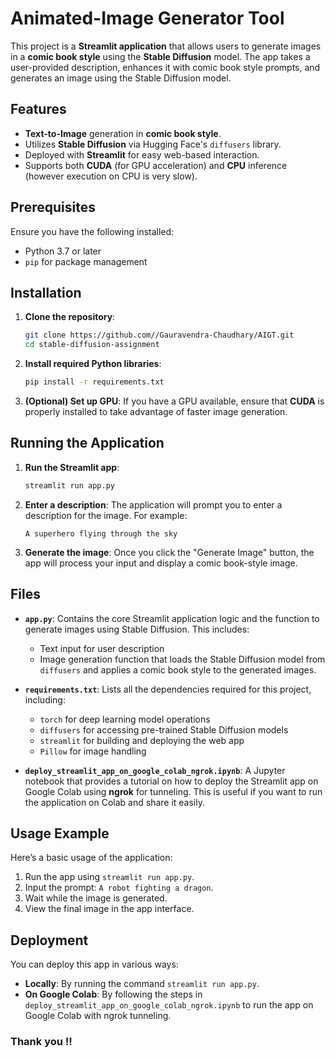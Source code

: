 # Animated-Image Generator Tool

This project is a **Streamlit application** that allows users to generate images in a **comic book style** using the **Stable Diffusion** model. The app takes a user-provided description, enhances it with comic book style prompts, and generates an image using the Stable Diffusion model.

## Features
- **Text-to-Image** generation in **comic book style**.
- Utilizes **Stable Diffusion** via Hugging Face's `diffusers` library.
- Deployed with **Streamlit** for easy web-based interaction.
- Supports both **CUDA** (for GPU acceleration) and **CPU** inference (however execution on CPU is very slow).
  
## Prerequisites

Ensure you have the following installed:
- Python 3.7 or later
- `pip` for package management

## Installation

1. **Clone the repository**:
    ```bash
    git clone https://github.com//Gauravendra-Chaudhary/AIGT.git
    cd stable-diffusion-assignment
    ```

2. **Install required Python libraries**:
    ```bash
    pip install -r requirements.txt
    ```

3. **(Optional) Set up GPU**: 
   If you have a GPU available, ensure that **CUDA** is properly installed to take advantage of faster image generation.

## Running the Application

1. **Run the Streamlit app**:
    ```bash
    streamlit run app.py
    ```

2. **Enter a description**: The application will prompt you to enter a description for the image. For example:
    ```
    A superhero flying through the sky
    ```

3. **Generate the image**: Once you click the "Generate Image" button, the app will process your input and display a comic book-style image.

## Files

- **`app.py`**: Contains the core Streamlit application logic and the function to generate images using Stable Diffusion. This includes:
    - Text input for user description
    - Image generation function that loads the Stable Diffusion model from `diffusers` and applies a comic book style to the generated images.
  
- **`requirements.txt`**: Lists all the dependencies required for this project, including:
    - `torch` for deep learning model operations
    - `diffusers` for accessing pre-trained Stable Diffusion models
    - `streamlit` for building and deploying the web app
    - `Pillow` for image handling

- **`deploy_streamlit_app_on_google_colab_ngrok.ipynb`**: A Jupyter notebook that provides a tutorial on how to deploy the Streamlit app on Google Colab using **ngrok** for tunneling. This is useful if you want to run the application on Colab and share it easily.

## Usage Example

Here’s a basic usage of the application:

1. Run the app using `streamlit run app.py`.
2. Input the prompt: `A robot fighting a dragon`.
3. Wait while the image is generated.
4. View the final image in the app interface.

## Deployment

You can deploy this app in various ways:
- **Locally**: By running the command `streamlit run app.py`.
- **On Google Colab**: By following the steps in `deploy_streamlit_app_on_google_colab_ngrok.ipynb` to run the app on Google Colab with ngrok tunneling.

### Thank you !!
